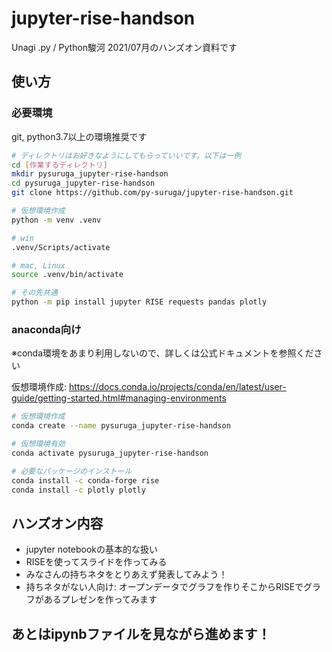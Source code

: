 # jupyter-rise-handson

Unagi .py / Python駿河 2021/07月のハンズオン資料です

## 使い方

### 必要環境

git, python3.7以上の環境推奨です

```bash
# ディレクトリはお好きなようにしてもらっていいです。以下は一例
cd [作業するディレクトリ]
mkdir pysuruga_jupyter-rise-handson
cd pysuruga_jupyter-rise-handson
git clone https://github.com/py-suruga/jupyter-rise-handson.git 

# 仮想環境作成
python -m venv .venv

# win
.venv/Scripts/activate

# mac, Linux
source .venv/bin/activate

# その先共通
python -m pip install jupyter RISE requests pandas plotly
```

### anaconda向け

※conda環境をあまり利用しないので、詳しくは公式ドキュメントを参照ください

仮想環境作成: https://docs.conda.io/projects/conda/en/latest/user-guide/getting-started.html#managing-environments

```bash
# 仮想環境作成
conda create --name pysuruga_jupyter-rise-handson

# 仮想環境有効
conda activate pysuruga_jupyter-rise-handson

# 必要なパッケージのインストール
conda install -c conda-forge rise
conda install -c plotly plotly
```

## ハンズオン内容

- jupyter notebookの基本的な扱い
- RISEを使ってスライドを作ってみる
- みなさんの持ちネタをとりあえず発表してみよう！
- 持ちネタがない人向け: オープンデータでグラフを作りそこからRISEでグラフがあるプレゼンを作ってみます

## あとはipynbファイルを見ながら進めます！